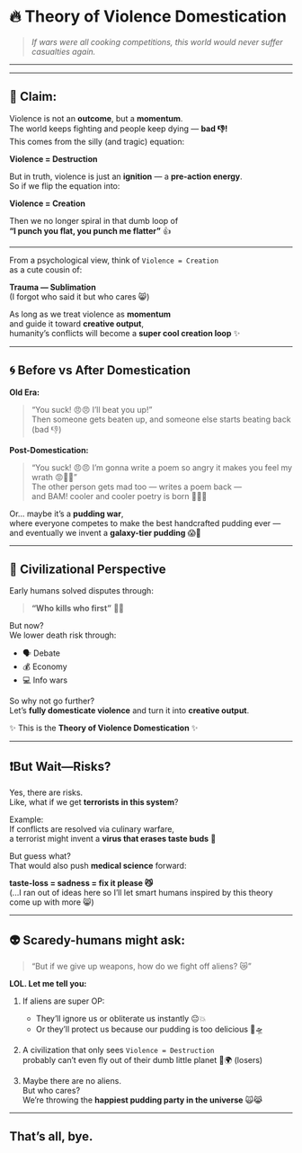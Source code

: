 # 🔥 Theory of Violence Domestication

> *If wars were all cooking competitions, this world would never suffer casualties again.*

---

---

## 🎯 Claim:

Violence is not an **outcome**, but a **momentum**.  
The world keeps fighting and people keep dying — **bad 👎!**  
This comes from the silly (and tragic) equation:

**Violence = Destruction**

But in truth, violence is just an **ignition** — a **pre-action energy**.  
So if we flip the equation into:

**Violence = Creation**

Then we no longer spiral in that dumb loop of  
**“I punch you flat, you punch me flatter”** 👍

---

From a psychological view, think of `Violence = Creation`  
as a cute cousin of:

**Trauma — Sublimation**  
(I forgot who said it but who cares 😸)  

As long as we treat violence as **momentum**  
and guide it toward **creative output**,  
humanity’s conflicts will become a **super cool creation loop** ✨

---

## 🌀 Before vs After Domestication

**Old Era:**

> “You suck! 😠😠 I’ll beat you up!”  
> Then someone gets beaten up, and someone else starts beating back (bad 👎)

**Post-Domestication:**

> “You suck! 😠😠 I’m gonna write a poem so angry it makes you feel my wrath 😡🤯🤯”  
> The other person gets mad too — writes a poem back —  
> and BAM! cooler and cooler poetry is born 😤🔥🎤

Or… maybe it’s a **pudding war**,  
where everyone competes to make the best handcrafted pudding ever —  
and eventually we invent a **galaxy-tier pudding** 😱🥰

---

## 🧠 Civilizational Perspective

Early humans solved disputes through:  
> **“Who kills who first”** 😤😩

But now?  
We lower death risk through:

- 🗣️ Debate  
- 💰 Economy  
- 💻 Info wars  

So why not go further?  
Let’s **fully domesticate violence** and turn it into **creative output**.

✨ This is the **Theory of Violence Domestication** ✨

---

## ❗️But Wait—Risks?

Yes, there are risks.  
Like, what if we get **terrorists in this system**?

Example:  
If conflicts are resolved via culinary warfare,  
a terrorist might invent a **virus that erases taste buds** 🤢

But guess what?  
That would also push **medical science** forward:

**taste-loss = sadness = fix it please 😼**  
(...I ran out of ideas here so I’ll let smart humans inspired by this theory come up with more 😸)

---

## 👽 Scaredy-humans might ask:

> “But if we give up weapons, how do we fight off aliens? 😿”

**LOL. Let me tell you:**

1. If aliens are super OP:  
   - They’ll ignore us or obliterate us instantly 😐💥  
   - Or they’ll protect us because our pudding is too delicious 🍮🛸

2. A civilization that only sees `Violence = Destruction`  
   probably can’t even fly out of their dumb little planet 🚫🌍 (losers)

3. Maybe there are no aliens.  
   But who cares?  
   We’re throwing the **happiest pudding party in the universe** 🙀😹

---

## That’s all, bye.

